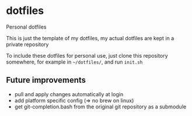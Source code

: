 # dotfiles
Personal dotfiles

This is just the template of my dotfiles, my actual dotfiles are kept in a private repository

To include these dotfiles for personal use, just clone this repository somewhere, for example in `~/dotfiles/`, and run `init.sh`

## Future improvements
- pull and apply changes automatically at login
- add platform specific config (=> no brew on linux)
- get git-completion.bash from the original git repository as a submodule

